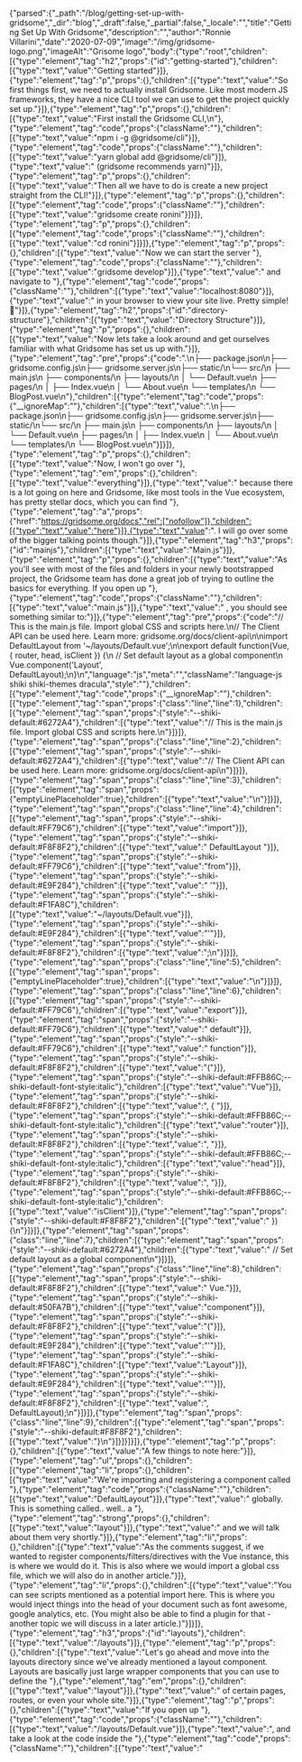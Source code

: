 {"parsed":{"_path":"/blog/getting-set-up-with-gridsome","_dir":"blog","_draft":false,"_partial":false,"_locale":"","title":"Getting Set Up With Gridsome","description":"","author":"Ronnie Villarini","date":"2020-07-09","image":"/img/gridsome-logo.png","imageAlt":"Grisome logo","body":{"type":"root","children":[{"type":"element","tag":"h2","props":{"id":"getting-started"},"children":[{"type":"text","value":"Getting started"}]},{"type":"element","tag":"p","props":{},"children":[{"type":"text","value":"So first things first, we need to actually install Gridsome. Like most modern JS frameworks, they have a nice CLI tool we can use to get the project quickly set up."}]},{"type":"element","tag":"p","props":{},"children":[{"type":"text","value":"First install the Gridsome CLI,\n"},{"type":"element","tag":"code","props":{"className":""},"children":[{"type":"text","value":"npm i -g @gridsome/cli"}]},{"type":"element","tag":"code","props":{"className":""},"children":[{"type":"text","value":"yarn global add @gridsome/cli"}]},{"type":"text","value":" (gridsome recommends yarn)"}]},{"type":"element","tag":"p","props":{},"children":[{"type":"text","value":"Then all we have to do is create a new project straight from the CLI!"}]},{"type":"element","tag":"p","props":{},"children":[{"type":"element","tag":"code","props":{"className":""},"children":[{"type":"text","value":"gridsome create ronini"}]}]},{"type":"element","tag":"p","props":{},"children":[{"type":"element","tag":"code","props":{"className":""},"children":[{"type":"text","value":"cd ronini"}]}]},{"type":"element","tag":"p","props":{},"children":[{"type":"text","value":"Now we can start the server "},{"type":"element","tag":"code","props":{"className":""},"children":[{"type":"text","value":"gridsome develop"}]},{"type":"text","value":" and navigate to "},{"type":"element","tag":"code","props":{"className":""},"children":[{"type":"text","value":"localhost:8080"}]},{"type":"text","value":" in your browser to view your site live. Pretty simple! 🥳"}]},{"type":"element","tag":"h2","props":{"id":"directory-structure"},"children":[{"type":"text","value":"Directory Structure"}]},{"type":"element","tag":"p","props":{},"children":[{"type":"text","value":"Now lets take a look around and get ourselves familiar with what Gridsome has set us up with."}]},{"type":"element","tag":"pre","props":{"code":".\n├── package.json\n├── gridsome.config.js\n├── gridsome.server.js\n├── static/\n└── src/\n    ├── main.js\n    ├── components/\n    ├── layouts/\n    │   └── Default.vue\n    ├── pages/\n    │   ├── Index.vue\n    │   └── About.vue\n    └── templates/\n        └── BlogPost.vue\n"},"children":[{"type":"element","tag":"code","props":{"__ignoreMap":""},"children":[{"type":"text","value":".\n├── package.json\n├── gridsome.config.js\n├── gridsome.server.js\n├── static/\n└── src/\n    ├── main.js\n    ├── components/\n    ├── layouts/\n    │   └── Default.vue\n    ├── pages/\n    │   ├── Index.vue\n    │   └── About.vue\n    └── templates/\n        └── BlogPost.vue\n"}]}]},{"type":"element","tag":"p","props":{},"children":[{"type":"text","value":"Now, I won't go over "},{"type":"element","tag":"em","props":{},"children":[{"type":"text","value":"everything"}]},{"type":"text","value":" because there is a lot going on here and Gridsome, like most tools in the Vue ecosystem, has pretty stellar docs, which you can find "},{"type":"element","tag":"a","props":{"href":"https://gridsome.org/docs","rel":["nofollow"]},"children":[{"type":"text","value":"here"}]},{"type":"text","value":". I will go over some of the bigger talking points though."}]},{"type":"element","tag":"h3","props":{"id":"mainjs"},"children":[{"type":"text","value":"Main.js"}]},{"type":"element","tag":"p","props":{},"children":[{"type":"text","value":"As you'll see with most of the files and folders in your newly bootstrapped project, the Gridsome team has done a great job of trying to outline the basics for everything. If you open up "},{"type":"element","tag":"code","props":{"className":""},"children":[{"type":"text","value":"main.js"}]},{"type":"text","value":" , you should see something similar to:"}]},{"type":"element","tag":"pre","props":{"code":"// This is the main.js file. Import global CSS and scripts here.\n// The Client API can be used here. Learn more: gridsome.org/docs/client-api\n\nimport DefaultLayout from '~/layouts/Default.vue';\n\nexport default function(Vue, { router, head, isClient }) {\n    // Set default layout as a global component\n    Vue.component('Layout', DefaultLayout);\n}\n","language":"js","meta":"","className":"language-js shiki shiki-themes dracula","style":""},"children":[{"type":"element","tag":"code","props":{"__ignoreMap":""},"children":[{"type":"element","tag":"span","props":{"class":"line","line":1},"children":[{"type":"element","tag":"span","props":{"style":"--shiki-default:#6272A4"},"children":[{"type":"text","value":"// This is the main.js file. Import global CSS and scripts here.\n"}]}]},{"type":"element","tag":"span","props":{"class":"line","line":2},"children":[{"type":"element","tag":"span","props":{"style":"--shiki-default:#6272A4"},"children":[{"type":"text","value":"// The Client API can be used here. Learn more: gridsome.org/docs/client-api\n"}]}]},{"type":"element","tag":"span","props":{"class":"line","line":3},"children":[{"type":"element","tag":"span","props":{"emptyLinePlaceholder":true},"children":[{"type":"text","value":"\n"}]}]},{"type":"element","tag":"span","props":{"class":"line","line":4},"children":[{"type":"element","tag":"span","props":{"style":"--shiki-default:#FF79C6"},"children":[{"type":"text","value":"import"}]},{"type":"element","tag":"span","props":{"style":"--shiki-default:#F8F8F2"},"children":[{"type":"text","value":" DefaultLayout "}]},{"type":"element","tag":"span","props":{"style":"--shiki-default:#FF79C6"},"children":[{"type":"text","value":"from"}]},{"type":"element","tag":"span","props":{"style":"--shiki-default:#E9F284"},"children":[{"type":"text","value":" '"}]},{"type":"element","tag":"span","props":{"style":"--shiki-default:#F1FA8C"},"children":[{"type":"text","value":"~/layouts/Default.vue"}]},{"type":"element","tag":"span","props":{"style":"--shiki-default:#E9F284"},"children":[{"type":"text","value":"'"}]},{"type":"element","tag":"span","props":{"style":"--shiki-default:#F8F8F2"},"children":[{"type":"text","value":";\n"}]}]},{"type":"element","tag":"span","props":{"class":"line","line":5},"children":[{"type":"element","tag":"span","props":{"emptyLinePlaceholder":true},"children":[{"type":"text","value":"\n"}]}]},{"type":"element","tag":"span","props":{"class":"line","line":6},"children":[{"type":"element","tag":"span","props":{"style":"--shiki-default:#FF79C6"},"children":[{"type":"text","value":"export"}]},{"type":"element","tag":"span","props":{"style":"--shiki-default:#FF79C6"},"children":[{"type":"text","value":" default"}]},{"type":"element","tag":"span","props":{"style":"--shiki-default:#FF79C6"},"children":[{"type":"text","value":" function"}]},{"type":"element","tag":"span","props":{"style":"--shiki-default:#F8F8F2"},"children":[{"type":"text","value":"("}]},{"type":"element","tag":"span","props":{"style":"--shiki-default:#FFB86C;--shiki-default-font-style:italic"},"children":[{"type":"text","value":"Vue"}]},{"type":"element","tag":"span","props":{"style":"--shiki-default:#F8F8F2"},"children":[{"type":"text","value":", { "}]},{"type":"element","tag":"span","props":{"style":"--shiki-default:#FFB86C;--shiki-default-font-style:italic"},"children":[{"type":"text","value":"router"}]},{"type":"element","tag":"span","props":{"style":"--shiki-default:#F8F8F2"},"children":[{"type":"text","value":", "}]},{"type":"element","tag":"span","props":{"style":"--shiki-default:#FFB86C;--shiki-default-font-style:italic"},"children":[{"type":"text","value":"head"}]},{"type":"element","tag":"span","props":{"style":"--shiki-default:#F8F8F2"},"children":[{"type":"text","value":", "}]},{"type":"element","tag":"span","props":{"style":"--shiki-default:#FFB86C;--shiki-default-font-style:italic"},"children":[{"type":"text","value":"isClient"}]},{"type":"element","tag":"span","props":{"style":"--shiki-default:#F8F8F2"},"children":[{"type":"text","value":" }) {\n"}]}]},{"type":"element","tag":"span","props":{"class":"line","line":7},"children":[{"type":"element","tag":"span","props":{"style":"--shiki-default:#6272A4"},"children":[{"type":"text","value":"    // Set default layout as a global component\n"}]}]},{"type":"element","tag":"span","props":{"class":"line","line":8},"children":[{"type":"element","tag":"span","props":{"style":"--shiki-default:#F8F8F2"},"children":[{"type":"text","value":"    Vue."}]},{"type":"element","tag":"span","props":{"style":"--shiki-default:#50FA7B"},"children":[{"type":"text","value":"component"}]},{"type":"element","tag":"span","props":{"style":"--shiki-default:#F8F8F2"},"children":[{"type":"text","value":"("}]},{"type":"element","tag":"span","props":{"style":"--shiki-default:#E9F284"},"children":[{"type":"text","value":"'"}]},{"type":"element","tag":"span","props":{"style":"--shiki-default:#F1FA8C"},"children":[{"type":"text","value":"Layout"}]},{"type":"element","tag":"span","props":{"style":"--shiki-default:#E9F284"},"children":[{"type":"text","value":"'"}]},{"type":"element","tag":"span","props":{"style":"--shiki-default:#F8F8F2"},"children":[{"type":"text","value":", DefaultLayout);\n"}]}]},{"type":"element","tag":"span","props":{"class":"line","line":9},"children":[{"type":"element","tag":"span","props":{"style":"--shiki-default:#F8F8F2"},"children":[{"type":"text","value":"}\n"}]}]}]}]},{"type":"element","tag":"p","props":{},"children":[{"type":"text","value":"A few things to note here:"}]},{"type":"element","tag":"ul","props":{},"children":[{"type":"element","tag":"li","props":{},"children":[{"type":"text","value":"We're importing and registering a component called "},{"type":"element","tag":"code","props":{"className":""},"children":[{"type":"text","value":"DefaultLayout"}]},{"type":"text","value":" globally. This is something called.. well.. a "},{"type":"element","tag":"strong","props":{},"children":[{"type":"text","value":"layout"}]},{"type":"text","value":" and we will talk about them very shortly."}]},{"type":"element","tag":"li","props":{},"children":[{"type":"text","value":"As the comments suggest, if we wanted to register components/filters/directives with the Vue instance, this is where we would do it. This is also where we would import a global css file, which we will also do in another article."}]},{"type":"element","tag":"li","props":{},"children":[{"type":"text","value":"You can see scripts mentioned as a potential import here. This is where you would inject things into the head of your document such as font awesome, google analytics, etc. (You might also be able to find a plugin for that - another topic we will discuss in a later article.)"}]}]},{"type":"element","tag":"h3","props":{"id":"layouts"},"children":[{"type":"text","value":"/layouts"}]},{"type":"element","tag":"p","props":{},"children":[{"type":"text","value":"Let's go ahead and move into the layouts directory since we've already mentioned a layout component. Layouts are basically just large wrapper components that you can use to define the "},{"type":"element","tag":"em","props":{},"children":[{"type":"text","value":"layout"}]},{"type":"text","value":" of certain pages, routes, or even your whole site."}]},{"type":"element","tag":"p","props":{},"children":[{"type":"text","value":"If you open up "},{"type":"element","tag":"code","props":{"className":""},"children":[{"type":"text","value":"/layouts/Default.vue"}]},{"type":"text","value":", and take a look at the code inside the "},{"type":"element","tag":"code","props":{"className":""},"children":[{"type":"text","value":"<template>"}]},{"type":"text","value":" tags, you should see"}]},{"type":"element","tag":"pre","props":{"code":"<template>\n  <div class=\"layout\">\n    <header class=\"header\">\n      <strong>\n        <g-link to=\"/\">{{ $static.metadata.siteName }}</g-link>\n      </strong>\n      <nav class=\"nav\">\n        <g-link class=\"nav__link\" to=\"/\">Home</g-link>\n        <g-link class=\"nav__link\" to=\"/about/\">About</g-link>\n      </nav>\n    </header>\n    <slot/>\n  </div>\n</template>\n","language":"html","meta":"","className":"language-html shiki shiki-themes dracula","style":""},"children":[{"type":"element","tag":"code","props":{"__ignoreMap":""},"children":[{"type":"element","tag":"span","props":{"class":"line","line":1},"children":[{"type":"element","tag":"span","props":{"style":"--shiki-default:#F8F8F2"},"children":[{"type":"text","value":"<"}]},{"type":"element","tag":"span","props":{"style":"--shiki-default:#FF79C6"},"children":[{"type":"text","value":"template"}]},{"type":"element","tag":"span","props":{"style":"--shiki-default:#F8F8F2"},"children":[{"type":"text","value":">\n"}]}]},{"type":"element","tag":"span","props":{"class":"line","line":2},"children":[{"type":"element","tag":"span","props":{"style":"--shiki-default:#F8F8F2"},"children":[{"type":"text","value":"  <"}]},{"type":"element","tag":"span","props":{"style":"--shiki-default:#FF79C6"},"children":[{"type":"text","value":"div"}]},{"type":"element","tag":"span","props":{"style":"--shiki-default:#50FA7B;--shiki-default-font-style:italic"},"children":[{"type":"text","value":" class"}]},{"type":"element","tag":"span","props":{"style":"--shiki-default:#FF79C6"},"children":[{"type":"text","value":"="}]},{"type":"element","tag":"span","props":{"style":"--shiki-default:#E9F284"},"children":[{"type":"text","value":"\""}]},{"type":"element","tag":"span","props":{"style":"--shiki-default:#F1FA8C"},"children":[{"type":"text","value":"layout"}]},{"type":"element","tag":"span","props":{"style":"--shiki-default:#E9F284"},"children":[{"type":"text","value":"\""}]},{"type":"element","tag":"span","props":{"style":"--shiki-default:#F8F8F2"},"children":[{"type":"text","value":">\n"}]}]},{"type":"element","tag":"span","props":{"class":"line","line":3},"children":[{"type":"element","tag":"span","props":{"style":"--shiki-default:#F8F8F2"},"children":[{"type":"text","value":"    <"}]},{"type":"element","tag":"span","props":{"style":"--shiki-default:#FF79C6"},"children":[{"type":"text","value":"header"}]},{"type":"element","tag":"span","props":{"style":"--shiki-default:#50FA7B;--shiki-default-font-style:italic"},"children":[{"type":"text","value":" class"}]},{"type":"element","tag":"span","props":{"style":"--shiki-default:#FF79C6"},"children":[{"type":"text","value":"="}]},{"type":"element","tag":"span","props":{"style":"--shiki-default:#E9F284"},"children":[{"type":"text","value":"\""}]},{"type":"element","tag":"span","props":{"style":"--shiki-default:#F1FA8C"},"children":[{"type":"text","value":"header"}]},{"type":"element","tag":"span","props":{"style":"--shiki-default:#E9F284"},"children":[{"type":"text","value":"\""}]},{"type":"element","tag":"span","props":{"style":"--shiki-default:#F8F8F2"},"children":[{"type":"text","value":">\n"}]}]},{"type":"element","tag":"span","props":{"class":"line","line":4},"children":[{"type":"element","tag":"span","props":{"style":"--shiki-default:#F8F8F2"},"children":[{"type":"text","value":"      <"}]},{"type":"element","tag":"span","props":{"style":"--shiki-default:#FF79C6"},"children":[{"type":"text","value":"strong"}]},{"type":"element","tag":"span","props":{"style":"--shiki-default:#F8F8F2"},"children":[{"type":"text","value":">\n"}]}]},{"type":"element","tag":"span","props":{"class":"line","line":5},"children":[{"type":"element","tag":"span","props":{"style":"--shiki-default:#F8F8F2"},"children":[{"type":"text","value":"        <"}]},{"type":"element","tag":"span","props":{"style":"--shiki-default:#FF79C6"},"children":[{"type":"text","value":"g-link"}]},{"type":"element","tag":"span","props":{"style":"--shiki-default:#50FA7B;--shiki-default-font-style:italic"},"children":[{"type":"text","value":" to"}]},{"type":"element","tag":"span","props":{"style":"--shiki-default:#FF79C6"},"children":[{"type":"text","value":"="}]},{"type":"element","tag":"span","props":{"style":"--shiki-default:#E9F284"},"children":[{"type":"text","value":"\""}]},{"type":"element","tag":"span","props":{"style":"--shiki-default:#F1FA8C"},"children":[{"type":"text","value":"/"}]},{"type":"element","tag":"span","props":{"style":"--shiki-default:#E9F284"},"children":[{"type":"text","value":"\""}]},{"type":"element","tag":"span","props":{"style":"--shiki-default:#F8F8F2"},"children":[{"type":"text","value":">{{ $static.metadata.siteName }}</"}]},{"type":"element","tag":"span","props":{"style":"--shiki-default:#FF79C6"},"children":[{"type":"text","value":"g-link"}]},{"type":"element","tag":"span","props":{"style":"--shiki-default:#F8F8F2"},"children":[{"type":"text","value":">\n"}]}]},{"type":"element","tag":"span","props":{"class":"line","line":6},"children":[{"type":"element","tag":"span","props":{"style":"--shiki-default:#F8F8F2"},"children":[{"type":"text","value":"      </"}]},{"type":"element","tag":"span","props":{"style":"--shiki-default:#FF79C6"},"children":[{"type":"text","value":"strong"}]},{"type":"element","tag":"span","props":{"style":"--shiki-default:#F8F8F2"},"children":[{"type":"text","value":">\n"}]}]},{"type":"element","tag":"span","props":{"class":"line","line":7},"children":[{"type":"element","tag":"span","props":{"style":"--shiki-default:#F8F8F2"},"children":[{"type":"text","value":"      <"}]},{"type":"element","tag":"span","props":{"style":"--shiki-default:#FF79C6"},"children":[{"type":"text","value":"nav"}]},{"type":"element","tag":"span","props":{"style":"--shiki-default:#50FA7B;--shiki-default-font-style:italic"},"children":[{"type":"text","value":" class"}]},{"type":"element","tag":"span","props":{"style":"--shiki-default:#FF79C6"},"children":[{"type":"text","value":"="}]},{"type":"element","tag":"span","props":{"style":"--shiki-default:#E9F284"},"children":[{"type":"text","value":"\""}]},{"type":"element","tag":"span","props":{"style":"--shiki-default:#F1FA8C"},"children":[{"type":"text","value":"nav"}]},{"type":"element","tag":"span","props":{"style":"--shiki-default:#E9F284"},"children":[{"type":"text","value":"\""}]},{"type":"element","tag":"span","props":{"style":"--shiki-default:#F8F8F2"},"children":[{"type":"text","value":">\n"}]}]},{"type":"element","tag":"span","props":{"class":"line","line":8},"children":[{"type":"element","tag":"span","props":{"style":"--shiki-default:#F8F8F2"},"children":[{"type":"text","value":"        <"}]},{"type":"element","tag":"span","props":{"style":"--shiki-default:#FF79C6"},"children":[{"type":"text","value":"g-link"}]},{"type":"element","tag":"span","props":{"style":"--shiki-default:#50FA7B;--shiki-default-font-style:italic"},"children":[{"type":"text","value":" class"}]},{"type":"element","tag":"span","props":{"style":"--shiki-default:#FF79C6"},"children":[{"type":"text","value":"="}]},{"type":"element","tag":"span","props":{"style":"--shiki-default:#E9F284"},"children":[{"type":"text","value":"\""}]},{"type":"element","tag":"span","props":{"style":"--shiki-default:#F1FA8C"},"children":[{"type":"text","value":"nav__link"}]},{"type":"element","tag":"span","props":{"style":"--shiki-default:#E9F284"},"children":[{"type":"text","value":"\""}]},{"type":"element","tag":"span","props":{"style":"--shiki-default:#50FA7B;--shiki-default-font-style:italic"},"children":[{"type":"text","value":" to"}]},{"type":"element","tag":"span","props":{"style":"--shiki-default:#FF79C6"},"children":[{"type":"text","value":"="}]},{"type":"element","tag":"span","props":{"style":"--shiki-default:#E9F284"},"children":[{"type":"text","value":"\""}]},{"type":"element","tag":"span","props":{"style":"--shiki-default:#F1FA8C"},"children":[{"type":"text","value":"/"}]},{"type":"element","tag":"span","props":{"style":"--shiki-default:#E9F284"},"children":[{"type":"text","value":"\""}]},{"type":"element","tag":"span","props":{"style":"--shiki-default:#F8F8F2"},"children":[{"type":"text","value":">Home</"}]},{"type":"element","tag":"span","props":{"style":"--shiki-default:#FF79C6"},"children":[{"type":"text","value":"g-link"}]},{"type":"element","tag":"span","props":{"style":"--shiki-default:#F8F8F2"},"children":[{"type":"text","value":">\n"}]}]},{"type":"element","tag":"span","props":{"class":"line","line":9},"children":[{"type":"element","tag":"span","props":{"style":"--shiki-default:#F8F8F2"},"children":[{"type":"text","value":"        <"}]},{"type":"element","tag":"span","props":{"style":"--shiki-default:#FF79C6"},"children":[{"type":"text","value":"g-link"}]},{"type":"element","tag":"span","props":{"style":"--shiki-default:#50FA7B;--shiki-default-font-style:italic"},"children":[{"type":"text","value":" class"}]},{"type":"element","tag":"span","props":{"style":"--shiki-default:#FF79C6"},"children":[{"type":"text","value":"="}]},{"type":"element","tag":"span","props":{"style":"--shiki-default:#E9F284"},"children":[{"type":"text","value":"\""}]},{"type":"element","tag":"span","props":{"style":"--shiki-default:#F1FA8C"},"children":[{"type":"text","value":"nav__link"}]},{"type":"element","tag":"span","props":{"style":"--shiki-default:#E9F284"},"children":[{"type":"text","value":"\""}]},{"type":"element","tag":"span","props":{"style":"--shiki-default:#50FA7B;--shiki-default-font-style:italic"},"children":[{"type":"text","value":" to"}]},{"type":"element","tag":"span","props":{"style":"--shiki-default:#FF79C6"},"children":[{"type":"text","value":"="}]},{"type":"element","tag":"span","props":{"style":"--shiki-default:#E9F284"},"children":[{"type":"text","value":"\""}]},{"type":"element","tag":"span","props":{"style":"--shiki-default:#F1FA8C"},"children":[{"type":"text","value":"/about/"}]},{"type":"element","tag":"span","props":{"style":"--shiki-default:#E9F284"},"children":[{"type":"text","value":"\""}]},{"type":"element","tag":"span","props":{"style":"--shiki-default:#F8F8F2"},"children":[{"type":"text","value":">About</"}]},{"type":"element","tag":"span","props":{"style":"--shiki-default:#FF79C6"},"children":[{"type":"text","value":"g-link"}]},{"type":"element","tag":"span","props":{"style":"--shiki-default:#F8F8F2"},"children":[{"type":"text","value":">\n"}]}]},{"type":"element","tag":"span","props":{"class":"line","line":10},"children":[{"type":"element","tag":"span","props":{"style":"--shiki-default:#F8F8F2"},"children":[{"type":"text","value":"      </"}]},{"type":"element","tag":"span","props":{"style":"--shiki-default:#FF79C6"},"children":[{"type":"text","value":"nav"}]},{"type":"element","tag":"span","props":{"style":"--shiki-default:#F8F8F2"},"children":[{"type":"text","value":">\n"}]}]},{"type":"element","tag":"span","props":{"class":"line","line":11},"children":[{"type":"element","tag":"span","props":{"style":"--shiki-default:#F8F8F2"},"children":[{"type":"text","value":"    </"}]},{"type":"element","tag":"span","props":{"style":"--shiki-default:#FF79C6"},"children":[{"type":"text","value":"header"}]},{"type":"element","tag":"span","props":{"style":"--shiki-default:#F8F8F2"},"children":[{"type":"text","value":">\n"}]}]},{"type":"element","tag":"span","props":{"class":"line","line":12},"children":[{"type":"element","tag":"span","props":{"style":"--shiki-default:#F8F8F2"},"children":[{"type":"text","value":"    <"}]},{"type":"element","tag":"span","props":{"style":"--shiki-default:#FF79C6"},"children":[{"type":"text","value":"slot"}]},{"type":"element","tag":"span","props":{"style":"--shiki-default:#FF5555;--shiki-default-font-style:italic;--shiki-default-text-decoration:underline"},"children":[{"type":"text","value":"/"}]},{"type":"element","tag":"span","props":{"style":"--shiki-default:#F8F8F2"},"children":[{"type":"text","value":">\n"}]}]},{"type":"element","tag":"span","props":{"class":"line","line":13},"children":[{"type":"element","tag":"span","props":{"style":"--shiki-default:#F8F8F2"},"children":[{"type":"text","value":"  </"}]},{"type":"element","tag":"span","props":{"style":"--shiki-default:#FF79C6"},"children":[{"type":"text","value":"div"}]},{"type":"element","tag":"span","props":{"style":"--shiki-default:#F8F8F2"},"children":[{"type":"text","value":">\n"}]}]},{"type":"element","tag":"span","props":{"class":"line","line":14},"children":[{"type":"element","tag":"span","props":{"style":"--shiki-default:#F8F8F2"},"children":[{"type":"text","value":"</"}]},{"type":"element","tag":"span","props":{"style":"--shiki-default:#FF79C6"},"children":[{"type":"text","value":"template"}]},{"type":"element","tag":"span","props":{"style":"--shiki-default:#F8F8F2"},"children":[{"type":"text","value":">\n"}]}]}]}]},{"type":"element","tag":"p","props":{},"children":[{"type":"text","value":"So we have a few cool things happening here:"}]},{"type":"element","tag":"ul","props":{},"children":[{"type":"element","tag":"li","props":{},"children":[{"type":"text","value":"You can see a component here, "},{"type":"element","tag":"code","props":{"className":""},"children":[{"type":"text","value":"g-link"}]},{"type":"text","value":", that is Gridsome's wrapper around Vue-Router's "},{"type":"element","tag":"code","props":{"className":""},"children":[{"type":"text","value":"router-link"}]},{"type":"text","value":". It really acts the same way, but with the added benefit of prefetching data from those links using intersection observers. What this means, is if the link is in view, Gridsome will make the request in the background and grab all that data for the user. This way, when the user clicks the link, the transition is almost instantaneous. This is how sites like Gridsome and Gatsby make the user experience feel so fast when they're navigating around the site."}]},{"type":"element","tag":"li","props":{},"children":[{"type":"text","value":"You'll probably also notice the "},{"type":"element","tag":"code","props":{"className":""},"children":[{"type":"text","value":"$static.metadata.siteName"}]},{"type":"text","value":", which is a topic for another time but the basics of it is this; Gridsome uses GraphQL under the hood to organize data. This allows you to write GraphQL queries in your components to fetch relevant data and present it like so. Here, we have fetched the name of our site from the "},{"type":"element","tag":"code","props":{"className":""},"children":[{"type":"text","value":"metadata"}]},{"type":"text","value":" object. Pretty cool stuff! If you want to learn more about it, you can check the docs "},{"type":"element","tag":"a","props":{"href":"https://gridsome.org/docs/data-layer/","rel":["nofollow"]},"children":[{"type":"text","value":"here"}]},{"type":"text","value":"."}]},{"type":"element","tag":"li","props":{},"children":[{"type":"text","value":"Lastly, we have a "},{"type":"element","tag":"code","props":{"className":""},"children":[{"type":"text","value":"slot"}]},{"type":"text","value":" component. If you're unfamiliar with Vue slots, they are a way to create components that can be passed children. For example:"},{"type":"element","tag":"pre","props":{"code":"<template>\n  <header class='awesomeHeader'>\n    <h1 class='awesomeHeader--text'>\n      <slot></slot>\n    </h1>\n  </header>\n</template>\n\n// Somewhere else in our app\n<CoolTitleComponent>\n  Wassssuppppp\n</CoolTitleComponent>\n","language":"html","meta":"","className":"language-html shiki shiki-themes dracula","style":""},"children":[{"type":"element","tag":"code","props":{"__ignoreMap":""},"children":[{"type":"element","tag":"span","props":{"class":"line","line":1},"children":[{"type":"element","tag":"span","props":{"style":"--shiki-default:#F8F8F2"},"children":[{"type":"text","value":"<"}]},{"type":"element","tag":"span","props":{"style":"--shiki-default:#FF79C6"},"children":[{"type":"text","value":"template"}]},{"type":"element","tag":"span","props":{"style":"--shiki-default:#F8F8F2"},"children":[{"type":"text","value":">\n"}]}]},{"type":"element","tag":"span","props":{"class":"line","line":2},"children":[{"type":"element","tag":"span","props":{"style":"--shiki-default:#F8F8F2"},"children":[{"type":"text","value":"  <"}]},{"type":"element","tag":"span","props":{"style":"--shiki-default:#FF79C6"},"children":[{"type":"text","value":"header"}]},{"type":"element","tag":"span","props":{"style":"--shiki-default:#50FA7B;--shiki-default-font-style:italic"},"children":[{"type":"text","value":" class"}]},{"type":"element","tag":"span","props":{"style":"--shiki-default:#FF79C6"},"children":[{"type":"text","value":"="}]},{"type":"element","tag":"span","props":{"style":"--shiki-default:#E9F284"},"children":[{"type":"text","value":"'"}]},{"type":"element","tag":"span","props":{"style":"--shiki-default:#F1FA8C"},"children":[{"type":"text","value":"awesomeHeader"}]},{"type":"element","tag":"span","props":{"style":"--shiki-default:#E9F284"},"children":[{"type":"text","value":"'"}]},{"type":"element","tag":"span","props":{"style":"--shiki-default:#F8F8F2"},"children":[{"type":"text","value":">\n"}]}]},{"type":"element","tag":"span","props":{"class":"line","line":3},"children":[{"type":"element","tag":"span","props":{"style":"--shiki-default:#F8F8F2"},"children":[{"type":"text","value":"    <"}]},{"type":"element","tag":"span","props":{"style":"--shiki-default:#FF79C6"},"children":[{"type":"text","value":"h1"}]},{"type":"element","tag":"span","props":{"style":"--shiki-default:#50FA7B;--shiki-default-font-style:italic"},"children":[{"type":"text","value":" class"}]},{"type":"element","tag":"span","props":{"style":"--shiki-default:#FF79C6"},"children":[{"type":"text","value":"="}]},{"type":"element","tag":"span","props":{"style":"--shiki-default:#E9F284"},"children":[{"type":"text","value":"'"}]},{"type":"element","tag":"span","props":{"style":"--shiki-default:#F1FA8C"},"children":[{"type":"text","value":"awesomeHeader--text"}]},{"type":"element","tag":"span","props":{"style":"--shiki-default:#E9F284"},"children":[{"type":"text","value":"'"}]},{"type":"element","tag":"span","props":{"style":"--shiki-default:#F8F8F2"},"children":[{"type":"text","value":">\n"}]}]},{"type":"element","tag":"span","props":{"class":"line","line":4},"children":[{"type":"element","tag":"span","props":{"style":"--shiki-default:#F8F8F2"},"children":[{"type":"text","value":"      <"}]},{"type":"element","tag":"span","props":{"style":"--shiki-default:#FF79C6"},"children":[{"type":"text","value":"slot"}]},{"type":"element","tag":"span","props":{"style":"--shiki-default:#F8F8F2"},"children":[{"type":"text","value":"></"}]},{"type":"element","tag":"span","props":{"style":"--shiki-default:#FF79C6"},"children":[{"type":"text","value":"slot"}]},{"type":"element","tag":"span","props":{"style":"--shiki-default:#F8F8F2"},"children":[{"type":"text","value":">\n"}]}]},{"type":"element","tag":"span","props":{"class":"line","line":5},"children":[{"type":"element","tag":"span","props":{"style":"--shiki-default:#F8F8F2"},"children":[{"type":"text","value":"    </"}]},{"type":"element","tag":"span","props":{"style":"--shiki-default:#FF79C6"},"children":[{"type":"text","value":"h1"}]},{"type":"element","tag":"span","props":{"style":"--shiki-default:#F8F8F2"},"children":[{"type":"text","value":">\n"}]}]},{"type":"element","tag":"span","props":{"class":"line","line":6},"children":[{"type":"element","tag":"span","props":{"style":"--shiki-default:#F8F8F2"},"children":[{"type":"text","value":"  </"}]},{"type":"element","tag":"span","props":{"style":"--shiki-default:#FF79C6"},"children":[{"type":"text","value":"header"}]},{"type":"element","tag":"span","props":{"style":"--shiki-default:#F8F8F2"},"children":[{"type":"text","value":">\n"}]}]},{"type":"element","tag":"span","props":{"class":"line","line":7},"children":[{"type":"element","tag":"span","props":{"style":"--shiki-default:#F8F8F2"},"children":[{"type":"text","value":"</"}]},{"type":"element","tag":"span","props":{"style":"--shiki-default:#FF79C6"},"children":[{"type":"text","value":"template"}]},{"type":"element","tag":"span","props":{"style":"--shiki-default:#F8F8F2"},"children":[{"type":"text","value":">\n"}]}]},{"type":"element","tag":"span","props":{"class":"line","line":8},"children":[{"type":"element","tag":"span","props":{"emptyLinePlaceholder":true},"children":[{"type":"text","value":"\n"}]}]},{"type":"element","tag":"span","props":{"class":"line","line":9},"children":[{"type":"element","tag":"span","props":{"style":"--shiki-default:#F8F8F2"},"children":[{"type":"text","value":"// Somewhere else in our app\n"}]}]},{"type":"element","tag":"span","props":{"class":"line","line":10},"children":[{"type":"element","tag":"span","props":{"style":"--shiki-default:#F8F8F2"},"children":[{"type":"text","value":"<"}]},{"type":"element","tag":"span","props":{"style":"--shiki-default:#FF5555;--shiki-default-font-style:italic;--shiki-default-text-decoration:underline"},"children":[{"type":"text","value":"CoolTitleComponent"}]},{"type":"element","tag":"span","props":{"style":"--shiki-default:#F8F8F2"},"children":[{"type":"text","value":">\n"}]}]},{"type":"element","tag":"span","props":{"class":"line","line":11},"children":[{"type":"element","tag":"span","props":{"style":"--shiki-default:#F8F8F2"},"children":[{"type":"text","value":"  Wassssuppppp\n"}]}]},{"type":"element","tag":"span","props":{"class":"line","line":12},"children":[{"type":"element","tag":"span","props":{"style":"--shiki-default:#F8F8F2"},"children":[{"type":"text","value":"</"}]},{"type":"element","tag":"span","props":{"style":"--shiki-default:#FF5555;--shiki-default-font-style:italic;--shiki-default-text-decoration:underline"},"children":[{"type":"text","value":"CoolTitleComponent"}]},{"type":"element","tag":"span","props":{"style":"--shiki-default:#F8F8F2"},"children":[{"type":"text","value":">\n"}]}]}]}]},{"type":"element","tag":"br","props":{},"children":[]},{"type":"text","value":"In this example, we have a component called "},{"type":"element","tag":"code","props":{"className":""},"children":[{"type":"text","value":"CoolTitleComponent"}]},{"type":"text","value":" , which contains a component provided to us by Vue, called "},{"type":"element","tag":"code","props":{"className":""},"children":[{"type":"text","value":"slot"}]},{"type":"text","value":". In this component we can do whatever we want, but for example sake let's just say our component applies some cool color to the text (purple, because it's the best) placed in our "},{"type":"element","tag":"code","props":{"className":""},"children":[{"type":"text","value":"h1"}]},{"type":"text","value":" tag. Then somewhere else in our app we use our component and place the text \"Wassssupppppp\" in between the opening and closing tags, because why not."},{"type":"element","tag":"br","props":{},"children":[]},{"type":"text","value":"When Vue renders this component, the "},{"type":"element","tag":"code","props":{"className":""},"children":[{"type":"text","value":"slot"}]},{"type":"text","value":" component will be replaced with the text that we passed in, and our component will be rendered as :"},{"type":"element","tag":"pre","props":{"code":"<header class='awesomeHeader'>\n    <h1 class='awesomeHeader--text'>Wassssuppppp</h1>\n</header>\n","language":"html","meta":"","className":"language-html shiki shiki-themes dracula","style":""},"children":[{"type":"element","tag":"code","props":{"__ignoreMap":""},"children":[{"type":"element","tag":"span","props":{"class":"line","line":1},"children":[{"type":"element","tag":"span","props":{"style":"--shiki-default:#F8F8F2"},"children":[{"type":"text","value":"<"}]},{"type":"element","tag":"span","props":{"style":"--shiki-default:#FF79C6"},"children":[{"type":"text","value":"header"}]},{"type":"element","tag":"span","props":{"style":"--shiki-default:#50FA7B;--shiki-default-font-style:italic"},"children":[{"type":"text","value":" class"}]},{"type":"element","tag":"span","props":{"style":"--shiki-default:#FF79C6"},"children":[{"type":"text","value":"="}]},{"type":"element","tag":"span","props":{"style":"--shiki-default:#E9F284"},"children":[{"type":"text","value":"'"}]},{"type":"element","tag":"span","props":{"style":"--shiki-default:#F1FA8C"},"children":[{"type":"text","value":"awesomeHeader"}]},{"type":"element","tag":"span","props":{"style":"--shiki-default:#E9F284"},"children":[{"type":"text","value":"'"}]},{"type":"element","tag":"span","props":{"style":"--shiki-default:#F8F8F2"},"children":[{"type":"text","value":">\n"}]}]},{"type":"element","tag":"span","props":{"class":"line","line":2},"children":[{"type":"element","tag":"span","props":{"style":"--shiki-default:#F8F8F2"},"children":[{"type":"text","value":"    <"}]},{"type":"element","tag":"span","props":{"style":"--shiki-default:#FF79C6"},"children":[{"type":"text","value":"h1"}]},{"type":"element","tag":"span","props":{"style":"--shiki-default:#50FA7B;--shiki-default-font-style:italic"},"children":[{"type":"text","value":" class"}]},{"type":"element","tag":"span","props":{"style":"--shiki-default:#FF79C6"},"children":[{"type":"text","value":"="}]},{"type":"element","tag":"span","props":{"style":"--shiki-default:#E9F284"},"children":[{"type":"text","value":"'"}]},{"type":"element","tag":"span","props":{"style":"--shiki-default:#F1FA8C"},"children":[{"type":"text","value":"awesomeHeader--text"}]},{"type":"element","tag":"span","props":{"style":"--shiki-default:#E9F284"},"children":[{"type":"text","value":"'"}]},{"type":"element","tag":"span","props":{"style":"--shiki-default:#F8F8F2"},"children":[{"type":"text","value":">Wassssuppppp</"}]},{"type":"element","tag":"span","props":{"style":"--shiki-default:#FF79C6"},"children":[{"type":"text","value":"h1"}]},{"type":"element","tag":"span","props":{"style":"--shiki-default:#F8F8F2"},"children":[{"type":"text","value":">\n"}]}]},{"type":"element","tag":"span","props":{"class":"line","line":3},"children":[{"type":"element","tag":"span","props":{"style":"--shiki-default:#F8F8F2"},"children":[{"type":"text","value":"</"}]},{"type":"element","tag":"span","props":{"style":"--shiki-default:#FF79C6"},"children":[{"type":"text","value":"header"}]},{"type":"element","tag":"span","props":{"style":"--shiki-default:#F8F8F2"},"children":[{"type":"text","value":">\n"}]}]}]}]},{"type":"element","tag":"br","props":{},"children":[]},{"type":"text","value":"Slots are super powerful, and I would definitely recommend reading more about them "},{"type":"element","tag":"a","props":{"href":"https://vuejs.org/v2/guide/components-slots.html","rel":["nofollow"]},"children":[{"type":"text","value":"here"}]},{"type":"text","value":"."},{"type":"element","tag":"br","props":{},"children":[]},{"type":"text","value":"So for our "},{"type":"element","tag":"code","props":{"className":""},"children":[{"type":"text","value":"Default"}]},{"type":"text","value":" component, this means that we can structure anything that is passed in the way we see fit! With the code provided to you by the CLI, you can wrap any component you make inside of the "},{"type":"element","tag":"code","props":{"className":""},"children":[{"type":"text","value":"Default"}]},{"type":"text","value":" component, and it will always render with a nav bar as seen in the code, as well as some global styles! We will be editing this file in our next article, so stay tuned 📺."}]}]},{"type":"element","tag":"h3","props":{"id":"indexhtml-and-appvue-optional"},"children":[{"type":"text","value":"Index.html and App.vue (optional)"}]},{"type":"element","tag":"p","props":{},"children":[{"type":"text","value":"I'm going to group these two files together because they are both optional. Normally when creating a new Vue application you'd have "},{"type":"element","tag":"code","props":{"className":""},"children":[{"type":"text","value":"App.vue"}]},{"type":"text","value":" as the root of all components, and the main entry point. Gridsome, by default, takes care of this under the hood. However, you can override the default file by creating one of your own if you just create an "},{"type":"element","tag":"code","props":{"className":""},"children":[{"type":"text","value":"App.vue"}]},{"type":"text","value":" file in the root of your "},{"type":"element","tag":"code","props":{"className":""},"children":[{"type":"text","value":"src"}]},{"type":"text","value":" directory. We will be doing this to apply global transition effects to our app later on."}]},{"type":"element","tag":"p","props":{},"children":[{"type":"text","value":"Index.html is handled the same way by Gridsome, and can be overridden by creating an "},{"type":"element","tag":"code","props":{"className":""},"children":[{"type":"text","value":"index.html"}]},{"type":"text","value":" file in the root of your "},{"type":"element","tag":"code","props":{"className":""},"children":[{"type":"text","value":"src"}]},{"type":"text","value":" directory as well. This probably won't be used as often, as you can actually inject scripts and cdn links via the "},{"type":"element","tag":"code","props":{"className":""},"children":[{"type":"text","value":"main.js"}]},{"type":"text","value":" file as we discussed earlier. However, if that can't be done, or you'd just rather not do it that way, you can override the "},{"type":"element","tag":"code","props":{"className":""},"children":[{"type":"text","value":"index.html"}]},{"type":"text","value":" and insert the content that way instead!"}]},{"type":"element","tag":"h3","props":{"id":"static"},"children":[{"type":"text","value":"/static"}]},{"type":"element","tag":"p","props":{},"children":[{"type":"text","value":"This one is fairly straight forward. Any files and directories you place here will be copied straight to the "},{"type":"element","tag":"code","props":{"className":""},"children":[{"type":"text","value":"/dist"}]},{"type":"text","value":" folder during build time. This is where you'd put something like a font file that you're serving yourself."}]},{"type":"element","tag":"h3","props":{"id":"pages"},"children":[{"type":"text","value":"/pages"}]},{"type":"element","tag":"p","props":{},"children":[{"type":"text","value":"This directory is where you put all your, you guessed it, "},{"type":"element","tag":"strong","props":{},"children":[{"type":"text","value":"pages!"}]},{"type":"text","value":" Here you'll create "},{"type":"element","tag":"code","props":{"className":""},"children":[{"type":"text","value":".vue"}]},{"type":"text","value":" files that are various pages in your application. Any file you put here, Gridsome will automagically create a route for! So in the generated code we have:"}]},{"type":"element","tag":"pre","props":{"code":"    ├── pages/\n    │   ├── Index.vue\n    │   └── About.vue\n","language":"jsx","meta":"","className":"language-jsx shiki shiki-themes dracula","style":""},"children":[{"type":"element","tag":"code","props":{"__ignoreMap":""},"children":[{"type":"element","tag":"span","props":{"class":"line","line":1},"children":[{"type":"element","tag":"span","props":{"style":"--shiki-default:#F8F8F2"},"children":[{"type":"text","value":"    ├── pages"}]},{"type":"element","tag":"span","props":{"style":"--shiki-default:#FF79C6"},"children":[{"type":"text","value":"/\n"}]}]},{"type":"element","tag":"span","props":{"class":"line","line":2},"children":[{"type":"element","tag":"span","props":{"style":"--shiki-default:#F8F8F2"},"children":[{"type":"text","value":"    │   ├── Index.vue\n"}]}]},{"type":"element","tag":"span","props":{"class":"line","line":3},"children":[{"type":"element","tag":"span","props":{"style":"--shiki-default:#F8F8F2"},"children":[{"type":"text","value":"    │   └── About.vue\n"}]}]}]}]},{"type":"element","tag":"p","props":{},"children":[{"type":"text","value":"This means Gridsome has generated two routes for us, "},{"type":"element","tag":"code","props":{"className":""},"children":[{"type":"text","value":"/"}]},{"type":"text","value":" (index.vue, this is the root of the site), and "},{"type":"element","tag":"code","props":{"className":""},"children":[{"type":"text","value":"/about"}]},{"type":"text","value":". Now can navigate to these routes in your browser like "},{"type":"element","tag":"code","props":{"className":""},"children":[{"type":"text","value":"localhost:8080/about"}]},{"type":"text","value":"."}]},{"type":"element","tag":"p","props":{},"children":[{"type":"text","value":"So we can see how it works, lets go ahead and create a new file in our "},{"type":"element","tag":"code","props":{"className":""},"children":[{"type":"text","value":"/pages"}]},{"type":"text","value":" directory called "},{"type":"element","tag":"code","props":{"className":""},"children":[{"type":"text","value":"Blog.vue"}]},{"type":"text","value":". We'll put this into the file,"}]},{"type":"element","tag":"pre","props":{"code":"<template>\n    <Layout>\n        <div>This is my blog!!</div>\n    </Layout>\n</template>\n","language":"jsx","meta":"","className":"language-jsx shiki shiki-themes dracula","style":""},"children":[{"type":"element","tag":"code","props":{"__ignoreMap":""},"children":[{"type":"element","tag":"span","props":{"class":"line","line":1},"children":[{"type":"element","tag":"span","props":{"style":"--shiki-default:#F8F8F2"},"children":[{"type":"text","value":"<"}]},{"type":"element","tag":"span","props":{"style":"--shiki-default:#FF79C6"},"children":[{"type":"text","value":"template"}]},{"type":"element","tag":"span","props":{"style":"--shiki-default:#F8F8F2"},"children":[{"type":"text","value":">\n"}]}]},{"type":"element","tag":"span","props":{"class":"line","line":2},"children":[{"type":"element","tag":"span","props":{"style":"--shiki-default:#F8F8F2"},"children":[{"type":"text","value":"    <"}]},{"type":"element","tag":"span","props":{"style":"--shiki-default:#8BE9FD;--shiki-default-font-style:italic"},"children":[{"type":"text","value":"Layout"}]},{"type":"element","tag":"span","props":{"style":"--shiki-default:#F8F8F2"},"children":[{"type":"text","value":">\n"}]}]},{"type":"element","tag":"span","props":{"class":"line","line":3},"children":[{"type":"element","tag":"span","props":{"style":"--shiki-default:#F8F8F2"},"children":[{"type":"text","value":"        <"}]},{"type":"element","tag":"span","props":{"style":"--shiki-default:#FF79C6"},"children":[{"type":"text","value":"div"}]},{"type":"element","tag":"span","props":{"style":"--shiki-default:#F8F8F2"},"children":[{"type":"text","value":">This is my blog!!</"}]},{"type":"element","tag":"span","props":{"style":"--shiki-default:#FF79C6"},"children":[{"type":"text","value":"div"}]},{"type":"element","tag":"span","props":{"style":"--shiki-default:#F8F8F2"},"children":[{"type":"text","value":">\n"}]}]},{"type":"element","tag":"span","props":{"class":"line","line":4},"children":[{"type":"element","tag":"span","props":{"style":"--shiki-default:#F8F8F2"},"children":[{"type":"text","value":"    </"}]},{"type":"element","tag":"span","props":{"style":"--shiki-default:#8BE9FD;--shiki-default-font-style:italic"},"children":[{"type":"text","value":"Layout"}]},{"type":"element","tag":"span","props":{"style":"--shiki-default:#F8F8F2"},"children":[{"type":"text","value":">\n"}]}]},{"type":"element","tag":"span","props":{"class":"line","line":5},"children":[{"type":"element","tag":"span","props":{"style":"--shiki-default:#F8F8F2"},"children":[{"type":"text","value":"</"}]},{"type":"element","tag":"span","props":{"style":"--shiki-default:#FF79C6"},"children":[{"type":"text","value":"template"}]},{"type":"element","tag":"span","props":{"style":"--shiki-default:#F8F8F2"},"children":[{"type":"text","value":">\n"}]}]}]}]},{"type":"element","tag":"pre","props":{"code":"<script>\n    export default {\n        name: 'Blog'\n    }\n</script>\n","language":"js","meta":"","className":"language-js shiki shiki-themes dracula","style":""},"children":[{"type":"element","tag":"code","props":{"__ignoreMap":""},"children":[{"type":"element","tag":"span","props":{"class":"line","line":1},"children":[{"type":"element","tag":"span","props":{"style":"--shiki-default:#F8F8F2"},"children":[{"type":"text","value":"<"}]},{"type":"element","tag":"span","props":{"style":"--shiki-default:#FF79C6"},"children":[{"type":"text","value":"script"}]},{"type":"element","tag":"span","props":{"style":"--shiki-default:#F8F8F2"},"children":[{"type":"text","value":">\n"}]}]},{"type":"element","tag":"span","props":{"class":"line","line":2},"children":[{"type":"element","tag":"span","props":{"style":"--shiki-default:#F8F8F2"},"children":[{"type":"text","value":"    export default "}]},{"type":"element","tag":"span","props":{"style":"--shiki-default:#FF79C6"},"children":[{"type":"text","value":"{\n"}]}]},{"type":"element","tag":"span","props":{"class":"line","line":3},"children":[{"type":"element","tag":"span","props":{"style":"--shiki-default:#F8F8F2"},"children":[{"type":"text","value":"        name: "}]},{"type":"element","tag":"span","props":{"style":"--shiki-default:#E9F284"},"children":[{"type":"text","value":"'"}]},{"type":"element","tag":"span","props":{"style":"--shiki-default:#F1FA8C"},"children":[{"type":"text","value":"Blog"}]},{"type":"element","tag":"span","props":{"style":"--shiki-default:#E9F284"},"children":[{"type":"text","value":"'\n"}]}]},{"type":"element","tag":"span","props":{"class":"line","line":4},"children":[{"type":"element","tag":"span","props":{"style":"--shiki-default:#FF79C6"},"children":[{"type":"text","value":"    }\n"}]}]},{"type":"element","tag":"span","props":{"class":"line","line":5},"children":[{"type":"element","tag":"span","props":{"style":"--shiki-default:#F8F8F2"},"children":[{"type":"text","value":"</"}]},{"type":"element","tag":"span","props":{"style":"--shiki-default:#FF79C6"},"children":[{"type":"text","value":"script"}]},{"type":"element","tag":"span","props":{"style":"--shiki-default:#F8F8F2"},"children":[{"type":"text","value":">\n"}]}]}]}]},{"type":"element","tag":"p","props":{},"children":[{"type":"text","value":"Save your changes, and navigate to "},{"type":"element","tag":"code","props":{"className":""},"children":[{"type":"text","value":"localhost:8080/blog"}]},{"type":"text","value":" in your browser. You should see your page load!"}]},{"type":"element","tag":"p","props":{},"children":[{"type":"element","tag":"img","props":{"alt":"Blog page","src":"https://dev-to-uploads.s3.amazonaws.com/i/a5ivlfawrjll7kqb1tda.png"},"children":[]}]},{"type":"element","tag":"h3","props":{"id":"templates"},"children":[{"type":"text","value":"/templates"}]},{"type":"element","tag":"p","props":{},"children":[{"type":"text","value":"Straight from the Gridsome docs:"}]},{"type":"element","tag":"blockquote","props":{},"children":[{"type":"element","tag":"p","props":{},"children":[{"type":"text","value":"Templates are used to create single pages for nodes in a collection. Nodes need a corresponding page in order to be presented on its own URL."}]}]},{"type":"element","tag":"p","props":{},"children":[{"type":"text","value":"Now... some of you might have understood that. I wasn't one of those people - so let me try and explain in a way that I now understand."}]},{"type":"element","tag":"p","props":{},"children":[{"type":"text","value":"If you are connecting your site to an external data source, say something like Contentful, Netlify CMS, or Wordpress, You would use templates to generate pages based on the data received from those data sources."}]},{"type":"element","tag":"p","props":{},"children":[{"type":"text","value":"Still doesn't make sense? That's okay! Think of it like this:"}]},{"type":"element","tag":"p","props":{},"children":[{"type":"text","value":"Let's pretend you have a blog. The content of that blog is written using Netlify CMS and displayed on your Gridsome site. If the data of each of your posts (the headings, text, pictures, etc.) were all different flavors of Ben & Jerry's Ice Cream (Try Netflix and Chill'd, tweet @ me when you do 😋), then the container would be the template! The content might all change from post to post, but they'll all have the same structure."}]},{"type":"element","tag":"p","props":{},"children":[{"type":"element","tag":"img","props":{"alt":"Ben & Jerry's Ice Cream","src":"https://dev-to-uploads.s3.amazonaws.com/i/d64nacrlghfel2e7n2la.png"},"children":[]}]},{"type":"element","tag":"blockquote","props":{},"children":[{"type":"element","tag":"p","props":{},"children":[{"type":"text","value":"Okay.. but didn't you say this is what "},{"type":"element","tag":"code","props":{"className":""},"children":[{"type":"text","value":"Layouts"}]},{"type":"text","value":" are for..? - you, probably."}]}]},{"type":"element","tag":"p","props":{},"children":[{"type":"text","value":"Yes.. and no. Layout do "},{"type":"element","tag":"em","props":{},"children":[{"type":"text","value":"theoretically"}]},{"type":"text","value":" do the same thing, but for different types of data. A layout is something you apply manually to your components, to structure any content inside. A "},{"type":"element","tag":"strong","props":{},"children":[{"type":"text","value":"template"}]},{"type":"text","value":" is "},{"type":"element","tag":"strong","props":{},"children":[{"type":"text","value":"also"}]},{"type":"text","value":" a way to structure content, but it is applied "},{"type":"element","tag":"strong","props":{},"children":[{"type":"text","value":"automatically"}]},{"type":"text","value":" to certain types of content. In this case, a blog post."}]},{"type":"element","tag":"p","props":{},"children":[{"type":"text","value":"This does require some manual configuration which you can learn about "},{"type":"element","tag":"a","props":{"href":"https://gridsome.org/docs/templates/","rel":["nofollow"]},"children":[{"type":"text","value":"here"}]}]},{"type":"element","tag":"p","props":{},"children":[{"type":"text","value":"This was part 2 in my series about rebuilding my personal site with Gridsome! I know this one wasn't quite as exciting, but next time we will go over plugins in Gridsome, and we will add my favorite CSS framework, Tailwind CSS! See you all next time, and be sure to follow me on "},{"type":"element","tag":"a","props":{"href":"https://twitter.com/_ronini","rel":["nofollow"]},"children":[{"type":"text","value":"twitter"}]},{"type":"text","value":"!"}]},{"type":"element","tag":"style","props":{},"children":[{"type":"text","value":"html .shiki span {color: var(--shiki-default);background: var(--shiki-default-bg);font-style: var(--shiki-default-font-style);font-weight: var(--shiki-default-font-weight);text-decoration: var(--shiki-default-text-decoration);}html .default .shiki span {color: var(--shiki-default);background: var(--shiki-default-bg);font-style: var(--shiki-default-font-style);font-weight: var(--shiki-default-font-weight);text-decoration: var(--shiki-default-text-decoration);}"}]}],"toc":{"title":"","searchDepth":2,"depth":2,"links":[{"id":"getting-started","depth":2,"text":"Getting started"},{"id":"directory-structure","depth":2,"text":"Directory Structure","children":[{"id":"mainjs","depth":3,"text":"Main.js"},{"id":"layouts","depth":3,"text":"/layouts"},{"id":"indexhtml-and-appvue-optional","depth":3,"text":"Index.html and App.vue (optional)"},{"id":"static","depth":3,"text":"/static"},{"id":"pages","depth":3,"text":"/pages"},{"id":"templates","depth":3,"text":"/templates"}]}]}},"_type":"markdown","_id":"content:blog:getting-set-up-with-gridsome.md","_source":"content","_file":"blog/getting-set-up-with-gridsome.md","_extension":"md"},"hash":"nxtW4zlfLx"}
